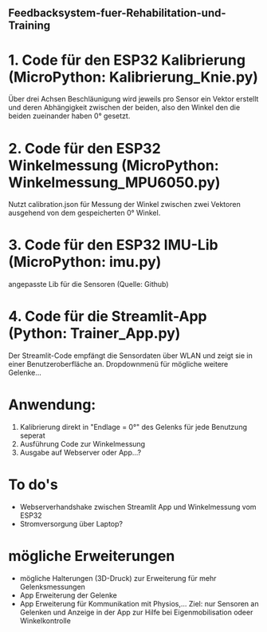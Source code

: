 ## Feedbacksystem-fuer-Rehabilitation-und-Training


# 1. Code für den ESP32 Kalibrierung (MicroPython: Kalibrierung_Knie.py)
Über drei Achsen Beschläunigung wird jeweils pro Sensor ein Vektor erstellt und deren Abhängigkeit zwischen der beiden, also den Winkel den die beiden zueinander haben 0° gesetzt.

# 2. Code für den ESP32 Winkelmessung (MicroPython: Winkelmessung_MPU6050.py)
Nutzt calibration.json für Messung der Winkel zwischen zwei Vektoren ausgehend von dem gespeicherten 0° Winkel. 

# 3. Code für den ESP32 IMU-Lib (MicroPython: imu.py)
angepasste Lib für die Sensoren (Quelle: Github)

# 4. Code für die Streamlit-App (Python: Trainer_App.py)
Der Streamlit-Code empfängt die Sensordaten über WLAN und zeigt sie in einer Benutzeroberfläche an.
Dropdownmenü für mögliche weitere Gelenke...


# Anwendung:
1. Kalibrierung direkt in "Endlage = 0°" des Gelenks für jede Benutzung seperat
2. Ausführung Code zur Winkelmessung
3. Ausgabe auf Webserver oder App...?
   

# To do's
- Webserverhandshake zwischen Streamlit App und Winkelmessung vom ESP32
- Stromversorgung über Laptop?

# mögliche Erweiterungen
- mögliche Halterungen (3D-Druck) zur Erweiterung für mehr Gelenksmessungen
- App Erweiterung der Gelenke
- App Erweiterung für Kommunikation mit Physios,...
   Ziel: nur Sensoren an Gelenken und Anzeige in der App zur Hilfe bei Eigenmobilisation odeer Winkelkontrolle
